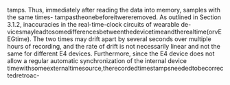 tamps. Thus, immediately after reading the data into memory, samples with the same times-
tampastheonebeforeitwereremoved.
As outlined in Section 3.1.2, inaccuracies in the real-time-clock circuits of wearable de-
vicesmayleadtosomedifferencesbetweenthedevicetimeandtherealtime(orvEEGtime).
The two times may drift apart by several seconds over multiple hours of recording, and the
rate of drift is not necessarily linear and not the same for different E4 devices. Furthermore,
since the E4 device does not allow a regular automatic synchronization of the internal device
timewithsomeexternaltimesource,therecordedtimestampsneededtobecorrectedretroac-